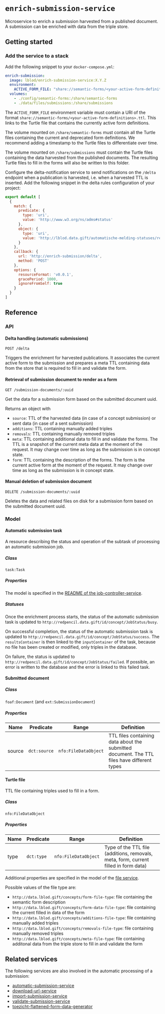 # `enrich-submission-service`

Microservice to enrich a submission harvested from a published document. A
submission can be enriched with data from the triple store.

## Getting started

### Add the service to a stack

Add the following snippet to your `docker-compose.yml`:

```yml
enrich-submission:
  image: lblod/enrich-submission-service:X.Y.Z
  environment:
    ACTIVE_FORM_FILE: "share://semantic-forms/<your-active-form-definitions>.ttl"
  volumes:
    - ./config/semantic-forms:/share/semantic-forms
    - ./data/files/submissions:/share/submissions
```

The `ACTIVE_FORM_FILE` environment variable must contain a URI of the format
`share://semantic-forms/<your-active-form-definitions>.ttl`. This links to the
Turtle file that contains the currently active form definitions.

The volume mounted on `/share/semantic-forms` must contain all the Turtle files
containing the current and deprecated form definitions. We recommend adding a
timestamp to the Turtle files to differentiate over time.

The volume mounted on `/share/submissions` must contain the Turtle files
containing the data harvested from the published documents. The resulting
Turtle files to fill in the forms will also be written to this folder.

Configure the delta-notification service to send notifications on the `/delta`
endpoint when a publication is harvested, i.e. when a harvested TTL is
inserted. Add the following snippet in the delta rules configuration of your
project:

```javascript
export default [
  {
    match: {
      predicate: {
        type: 'uri',
        value: 'http://www.w3.org/ns/adms#status'
      },
      object: {
        type: 'uri',
        value: 'http://lblod.data.gift/automatische-melding-statuses/ready-for-enrichment'
      }
    },
    callback: {
      url: 'http://enrich-submission/delta',
      method: 'POST'
    },
    options: {
      resourceFormat: 'v0.0.1',
      gracePeriod: 1000,
      ignoreFromSelf: true
    }
  }
]
```

## Reference

### API

#### Delta handling (automatic submissions)

```
POST /delta
```

Triggers the enrichment for harvested publications. It associates the current
active form to the submission and prepares a meta TTL containing data from the
store that is required to fill in and validate the form.

#### Retrieval of submission document to render as a form

```
GET /submission-documents/:uuid
```

Get the data for a submission form based on the submitted document uuid.

Returns an object with

* `source`: TTL of the harvested data (in case of a concept submission) or sent
  data (in case of a sent submission)
* `additions`: TTL containing manually added triples
* `removals`: TTL containing manually removed triples
* `meta`: TTL containing additional data to fill in and validate the forms. The
  TTL is a snapshot of the current meta data at the moment of the request. It
  may change over time as long as the submission is in concept state.
* `form`: TTL containing the description of the forms. The form is the current
  active form at the moment of the request. It may change over time as long as
  the submission is in concept state.

#### Manual deletion of submission document

```
DELETE /submission-documents/:uuid
```

Deletes the data and related files on disk for a submission form based on the
submitted document uuid.

### Model

#### Automatic submission task

A resource describing the status and operation of the subtask of processing an
automatic submission job.

##### Class

`task:Task`

##### Properties

The model is specified in the [README of the
job-controller-service](https://github.com/lblod/job-controller-service#task).

##### Statuses

Once the enrichment process starts, the status of the automatic submission task
is updated to `http://redpencil.data.gift/id/concept/JobStatus/busy`.

On successful completion, the status of the automatic submission task is
updated to `http://redpencil.data.gift/id/concept/JobStatus/success`. The
`resultsContainer` is then linked to the `inputContainer` of the task, because
no file has been created or modified, only triples in the database.

On failure, the status is updated to
`http://redpencil.data.gift/id/concept/JobStatus/failed`. If possible, an error
is written to the database and the error is linked to this failed task.

#### Submitted document

##### Class

`foaf:Document` (and `ext:SubmissionDocument`)

##### Properties

| Name   | Predicate    | Range                | Definition                                                                                 |
|--------|--------------|----------------------|--------------------------------------------------------------------------------------------|
| source | `dct:source` | `nfo:FileDataObject` | TTL files containing data about the submitted document. The TTL files have different types |

#### Turtle file

TTL file containing triples used to fill in a form.

##### Class

`nfo:FileDataObject`

##### Properties

| Name | Predicate  | Range                | Definition                                                                          |
|------|------------|----------------------|-------------------------------------------------------------------------------------|
| type | `dct:type` | `nfo:FileDataObject` | Type of the TTL file (additions, removals, meta, form, current filled in form data) |

Additional properties are specified in the model of the [file
service](https://github.com/mu-semtech/file-service#resources).

Possible values of the file type are:

* `http://data.lblod.gift/concepts/form-file-type`: file containing the
  semantic form description
* `http://data.lblod.gift/concepts/form-data-file-type`: file containing the
  current filled in data of the form
* `http://data.lblod.gift/concepts/additions-file-type`: file containing
  manually added triples
* `http://data.lblod.gift/concepts/removals-file-type`: file containing
  manually removed triples
* `http://data.lblod.gift/concepts/meta-file-type`: file containing additonal
  data from the triple store to fill in and validate the form

## Related services

The following services are also involved in the automatic processing of a
submission:

* [automatic-submission-service](https://github.com/lblod/automatic-submission-service)
* [download-url-service](https://github.com/lblod/download-url-service)
* [import-submission-service](https://github.com/lblod/import-submission-service)
* [validate-submission-service](https://github.com/lblod/validate-submission-service)
* [toezicht-flattened-form-data-generator](https://github.com/lblod/toezicht-flattened-form-data-generator)

